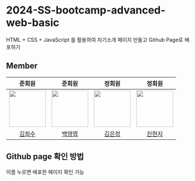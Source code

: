 # 2024-SS-bootcamp-advanced-web-basic

HTML + CSS + JavaScript 를 활용하여 자기소개 페이지 만들고 Github Page로 배포하기

## Member

|                                        준회원                                        |                                         준회원                                         |                                             정회원                                             |                                             정회원                                             |
| :----------------------------------------------------------------------------------: | :------------------------------------------------------------------------------------: | :--------------------------------------------------------------------------------------------: | :--------------------------------------------------------------------------------------------: |
| [<img src="https://github.com/huisuu.png" width="100px">](https://github.com/huisuu) | [<img src="https://github.com/yeoby97.png" width="100px">](https://github.com/yeoby97) | [<img src="https://github.com/eunjeong821.png" width="100px">](https://github.com/eunjeong821) | [<img src="https://github.com/Catsmanager.png" width="100px">](https://github.com/Catsmanager) |
|                    [김희수](https://huisuu.github.io/portfolio/)                     |                     [백영엽](https://huisuu.github.io/portfolio/)                      |                    [김은정](https://eunjeong821.github.io/hadal_selfIntro/)                    |                       [진현지](https://catsmanager.github.io/introduce/)                       |

## Github page 확인 방법

이름 누르면 배포한 페이지 확인 가능
